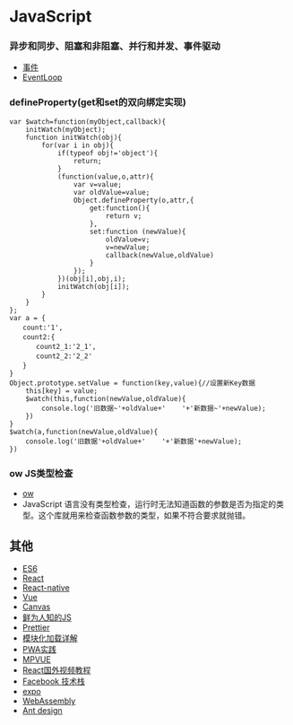 # JavaScript

### 异步和同步、阻塞和非阻塞、并行和并发、事件驱动

* [事件](https://luminousmen.com/post/asynchronous-programming-blocking-and-non-blocking)
* [EventLoop](https://zhuanlan.zhihu.com/p/41543963)

### defineProperty\(get和set的双向绑定实现\)

```text
var $watch=function(myObject,callback){
    initWatch(myObject);
    function initWatch(obj){
        for(var i in obj){
            if(typeof obj!='object'){
                return;
            }
            (function(value,o,attr){
                var v=value;
                var oldValue=value;
                Object.defineProperty(o,attr,{
                    get:function(){
                        return v;
                    },
                    set:function (newValue){
                        oldValue=v;
                        v=newValue;
                        callback(newValue,oldValue)
                    }
                });
            })(obj[i],obj,i);
            initWatch(obj[i]);
        }
    }
};
var a = {
　　count:'1',
　　count2:{
　　　　count2_1:'2_1',
　　　　count2_2:'2_2'
　　}
}
Object.prototype.setValue = function(key,value){//设置新Key数据
    this[key] = value;
    $watch(this,function(newValue,oldValue){
        console.log('旧数据~'+oldValue+'    '+'新数据~'+newValue);
    })
}
$watch(a,function(newValue,oldValue){
    console.log('旧数据'+oldValue+'    '+'新数据'+newValue);
})
```



### ow JS类型检查

* [ow](https://github.com/sindresorhus/ow)
* JavaScript 语言没有类型检查，运行时无法知道函数的参数是否为指定的类型。这个库就用来检查函数参数的类型，如果不符合要求就抛错。

## 其他

* [ES6](http://es6.ruanyifeng.com/)
* [React](https://reactjs.org/)
* [React-native](https://facebook.github.io/react-native/)
* [Vue](https://cn.vuejs.org/)
* [Canvas](https://github.com/supperjet/H5-Animation)
* [鲜为人知的JS](https://www.infoq.cn/article/QMteVFAMMeBpDhWE-m01)
* [Prettier](https://www.infoq.cn/article/IzAMXQtkJv3N0rXX_G6a)
* [模块化加载详解](https://github.com/ljianshu/Blog/issues/48)
* [PWA实践](https://www.w3cplus.com/pwa/your-first-pwapp.html)
* [MPVUE](http://mpvue.com/mpvue/simple/)
* [React国外视频教程](https://scrimba.com/g/glearnreact)
* [Facebook 技术栈](https://opensource.fb.com/)
* [expo](https://docs.expo.io/versions/v32.0.0/)
* [WebAssembly](https://www.ibm.com/developerworks/cn/web/wa-lo-webassembly-status-and-reality/index.html)
* [Ant design](https://ant.design/index-cn)

